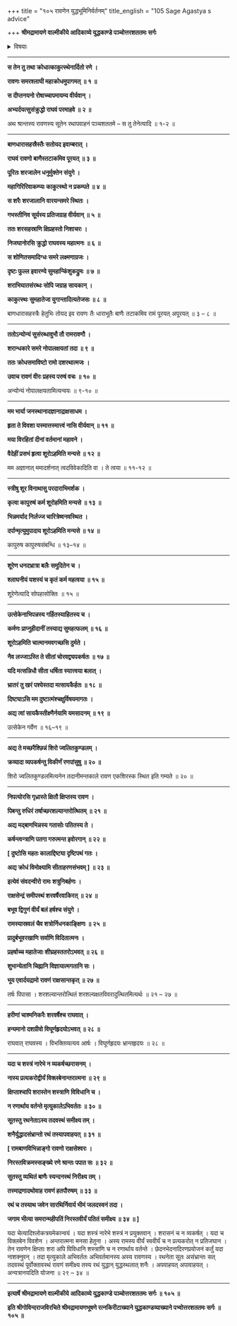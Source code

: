 +++
title = "१०५ रावणेन युद्धभूमिनिर्वर्तनम्"
title_english = "105 Sage Agastya s advice"

+++
**श्रीमद्रामायणे वाल्मीकीये आदिकाव्ये युद्धकाण्डे पञ्चोत्तरशततमः सर्गः**


<details><summary>विषयाः</summary>

रामेणरावणंप्रति सीताहरणरूपकुकर्मानुव्याहरणेनगर्हणपूर्वकं बाणगणाभिवर्षणम् ॥ १ ॥ रामबाणगणाभिघातनिर्विण्णतया कर्तव्यमूढेसतिरावणे तत्सारथिना रणाङ्गणादन्यतोरथाप -वाहनम् ॥ २ ॥

</details>


****

**स तेन तु तथा क्रोधात्काकुत्स्थेनार्दितो रणे ।**

**रावणः समरश्लाघी महाक्रोधमुपागमत् ॥ १ ॥**

**स दीप्तनयनो रोषाच्चापमायम्य वीर्यवान् ।**

**अभ्यर्दयत्सुसंक्रुद्धो राघवं परमाहवे ॥ २ ॥**

अथ श्रान्तस्य रावणस्य सूतेन रथापवाहनं पञ्चशततमे – स तु तेनेत्यादि ॥ १-२ ॥

****

**बाणधारासहस्रैस्तैः सतोयद इवाम्बरात् ।**

**राघवं रावणो बाणैस्तटाकमिव पूरयत् ॥ ३ ॥**

**पूरितः शरजालेन धनुर्मुक्तेन संयुगे ।**

**महागिरिरिवाकम्प्यः काकुत्स्थो न प्रकम्पते ॥ ४ ॥**

**स शरैः शरजालानि वारयन्समरे स्थितः ।**

**गभस्तीनिव सूर्यस्य प्रतिजग्राह वीर्यवान् ॥ ५ ॥**

**ततः शरसहस्राणि क्षिप्रहस्तो निशाचरः ।**

**निजघानोरसि क्रुद्धो राघवस्य महात्मनः ॥ ६ ॥**

**स शोणितसमादिग्धः समरे लक्ष्मणाग्रजः ।**

**दृष्टः फुल्ल इवारण्ये सुमहान्किंशुकद्रुमः ॥ ७ ॥**

**शराभिघातसंरब्धः सोपि जग्राह सायकान् ।**

**काकुत्स्थः सुमहातेजा युगान्तादित्यतेजसः ॥ ८ ॥**

बाणधारासहस्त्रैः हेतुभिः तोयद इव रावणः तैः धाराभूतैः बाणैः तटाकमिव रामं पूरयत् अपूरयत् ॥ ३ – ८ ॥

****

**ततोऽन्योन्यं सुसंरब्धावुभौ तौ रामरावणौ ।**

**शरान्धकारे समरे नोपालक्षयतां तदा ॥ ९ ॥**

**ततः क्रोधसमाविष्टो रामो दशरथात्मजः ।**

**उवाच रावणं वीरः प्रहस्य परुषं वचः ॥ १० ॥**

अन्योन्यं नोपालक्षयतामित्यन्वयः ॥ ९-१० ॥

****

**मम भार्या जनस्थानादज्ञानाद्राक्षसाधम ।**

**हृता ते विवशा यस्मात्तस्मात्त्वं नासि वीर्यवान् ॥ ११ ॥**

**मया विरहितां दीनां वर्तमानां महावने ।**

**वैदेहीं प्रसभं हृत्वा शूरोऽहमिति मन्यसे ॥ १२ ॥**

मम अज्ञानात् ममादर्शनात् त्वदविवेकादिति वा । ते त्वया ॥ ११-१२ ॥

****

**स्त्रीषु शूर विनाथासु परदाराभिमर्शक ।**

**कृत्वा कापुरुषं कर्म शूरोहमिति मन्यसे ॥ १३ ॥**

**भिन्नमर्याद निर्लज्ज चारित्रेष्वनवस्थित ।**

**दर्पान्मृत्युमुपादाय शूरोऽहमिति मन्यसे ॥ १४ ॥**

कापुरुष कापुरुषसंबन्धि ॥ १३–१४ ॥

****

**शूरेण धनदभ्रात्रा बलैः समुदितेन च ।**

**श्लाघनीयं यशस्यं च कृतं कर्म महत्वया ॥ १५ ॥**

शूरेणेत्यादि सोपहासोक्तिः ॥ १५ ॥

****

**उत्सेकेनाभिपन्नस्य गर्हितस्याहितस्य च ।**

**कर्मणः प्राप्नुहीदानीं तस्याद्य सुमहत्फलम् ॥ १६ ॥**

**शूरोऽहमिति चात्मानमवगच्छसि दुर्मते ।**

**नैव लज्जाऽस्ति ते सीतां चोरवद्व्यपकर्षतः ॥ १७ ॥**

**यदि मत्सन्निधौ सीता धर्षिता स्यात्त्वया बलात् ।**

**भ्रातरं तु खरं पश्येस्तदा मत्सायकैर्हतः ॥ १८ ॥**

**दिष्ट्याऽसि मम दुष्टात्मंश्चक्षुर्विषयमागतः ।**

**अद्य त्वां सायकैस्तीक्ष्णैर्नयामि यमसादनम् ॥ १९ ॥**

उत्सेकेन गर्वेण ॥ १६–१९ ॥

****

**अद्य ते मच्छरैश्छिन्नं शिरो ज्वलितकुण्डलम् ।**

**क्रव्यादा व्यपकर्षन्तु विकीर्णं रणपांसुषु ॥ २० ॥**

शिरो ज्वलितकुण्डलमित्यनेन तदानीमन्तकाले रावण एकशिरस्क स्थित इति गम्यते ॥ २० ॥

****

**निपत्योरसि गृध्रास्ते क्षितौ क्षिप्तस्य रावण ।**

**पिबन्तु रुधिरं तर्षाच्छरशल्यान्तरोत्थितम् ॥ २१ ॥**

**अद्य मद्बाणभिन्नस्य गतासोः पतितस्य ते ।**

**कर्षन्त्वन्त्राणि पतगा गरुत्मन्त इवोरगान् ॥ २२ ॥**

**\[ दुष्टोसि महतः कालाद्दिष्ट्या दृष्टिपथं गतः ।**

**अद्य क्रोधं विमोक्ष्यामि सीताहरणसंभवम् \] ॥ २३ ॥**

**इत्येवं संवदन्वीरो रामः शत्रुनिबर्हणः ।**

**राक्षसेन्द्रं समीपस्थं शरवर्षैरवाकिरत् ॥ २४ ॥**

**बभूव द्विगुणं वीर्यं बलं हर्षश्च संयुगे ।**

**रामस्यास्रवलं चैव शत्रोर्निधनकाङ्क्षिणः ॥ २५ ॥**

**प्रादुर्बभूवरखाणि सर्वाणि विदितात्मनः ।**

**प्रहर्षाच्च महातेजाः शीघ्रहस्ततरोऽभवत् ॥ २६ ॥**

**शुभान्येतानि चिह्नानि विज्ञायात्मगतानि सः ।**

**भूय एवार्दयद्रामो रावणं राक्षसान्तकृत् ॥ २७ ॥**

तर्षः पिपासा । शरशल्यान्तरोत्थितं शरशल्यक्षतविवरादुत्थितमित्यर्थः ॥ २१ – २७ ॥

****

**हरीणां चाश्मनिकरैः शरवर्षैश्च राघवात् ।**

**हन्यमानो दशग्रीवो विघूर्णहृदयोऽभवत् ॥ २८ ॥**

राघवात् राघवस्य । विभक्तिव्यत्यय आर्षः । विघूर्णहृदयः भ्रान्तहृदयः ॥ २८ ॥

****

**यदा च शस्त्रं नारेभे न व्यकर्षच्छरासनम् ।**

**नास्य प्रत्यकरोद्वीर्यं विक्लबेनान्तरात्मना ॥ २९ ॥**

**क्षिप्ताश्चापि शरास्तेन शस्त्राणि विविधानि च ।**

**न रणार्थाय वर्तन्ते मृत्युकालेऽभिवर्ततः ॥ ३० ॥**

**सूतस्तु रथनेताऽस्य तदवस्थं समीक्ष्य तम् ।**

**शनैर्युद्धादसंभ्रान्तो रथं तस्यापवाहयत् ॥ ३१ ॥**

**\[ रामबाणविभिन्नाङ्गो रावणो राक्षसेश्वरः ।**

**निरस्तविक्रमस्सङ्ख्ये रणे श्रान्तः पपात सः ॥ ३२ ॥**

**सुतस्तु व्यथितं बाणैः स्यन्दनस्थं निरीक्ष्य तम् ।**

**तस्माद्रणादथोवाह रावणं हतपौरुषम् ॥ ३३ ॥**

**रथं च तस्याथ जवेन सारथिर्निवार्य भीमं जलदस्वनं तदा ।**

**जगाम भीत्या समरान्महीपतिं निरस्तवीर्यं पतितं समीक्ष्य ॥ ३४ ॥ \]**

यदा चेत्यादिश्लोकत्रयमेकान्वयं । यदा शस्त्रं नारेभे शस्त्रं न प्रयुक्तवान् । शरासनं च न व्यकर्षत् । यदा च विक्लबेन विवशेन । अन्तरात्मना मनसा हेतुना । अस्य रामस्य वीर्यं स्ववीर्यं च न प्रत्यकरोत् न प्रतिजघान । तेन रावणेन क्षिप्ताः शरा अपि विविधानि शस्त्राणि च न रणार्थाय वर्तन्ते । छेदनभेदनादिरणप्रयोजनं कर्तुं यदा नाशक्नुवन् । तदा मृत्युकाले अभिवर्ततः अभिवर्तमानस्य अस्य रावणस्य । रथनेता सूतः असंभ्रान्तः सत् तदवस्थं पूर्वोक्तावस्थं रावणं समीक्ष्य तस्य रथं युद्धान् युद्धस्थलात् शनैः । अपवाहयत् अपावाहयत् । अन्यत्रानयदिति योजना ॥ २९ – ३४ ॥

****

**इत्यार्षे श्रीमद्रामायणे वाल्मीकीये आदिकाव्ये युद्धकाण्डे पञ्चोत्तरशततमः सर्गः ॥ १०५ ॥**

**इति श्रीगोविन्दराजविरचिते श्रीमद्रामायणभूषणे रत्नकिरीटाख्याने युद्धकाण्डव्याख्याने पभ्वोत्तरशततमः सर्गः ॥ १०५ ॥**
